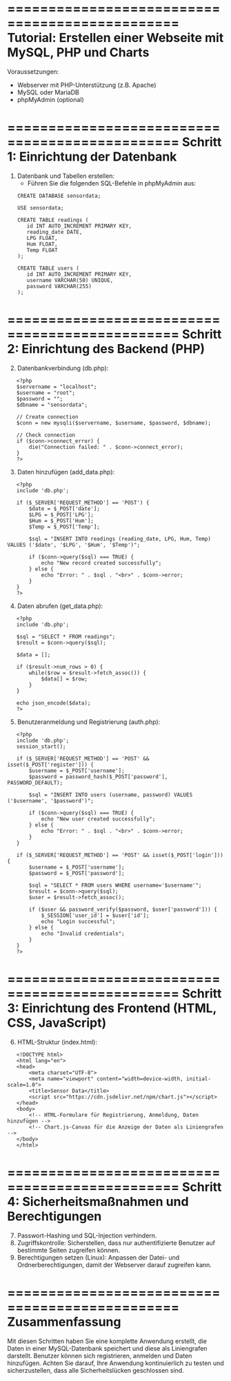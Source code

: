 ===============================================
Tutorial: Erstellen einer Webseite mit MySQL, PHP und Charts
===============================================

Voraussetzungen:
- Webserver mit PHP-Unterstützung (z.B. Apache)
- MySQL oder MariaDB
- phpMyAdmin (optional)

===============================================
Schritt 1: Einrichtung der Datenbank
===============================================

1. Datenbank und Tabellen erstellen:
   - Führen Sie die folgenden SQL-Befehle in phpMyAdmin aus:
    ```
   CREATE DATABASE sensordata;

   USE sensordata;

   CREATE TABLE readings (
       id INT AUTO_INCREMENT PRIMARY KEY,
       reading_date DATE,
       LPG FLOAT,
       Hum FLOAT,
       Temp FLOAT
   );

   CREATE TABLE users (
       id INT AUTO_INCREMENT PRIMARY KEY,
       username VARCHAR(50) UNIQUE,
       password VARCHAR(255)
   );
   ```

===============================================
Schritt 2: Einrichtung des Backend (PHP)
===============================================

2. Datenbankverbindung (db.php):
```
   <?php
   $servername = "localhost";
   $username = "root";
   $password = "";
   $dbname = "sensordata";

   // Create connection
   $conn = new mysqli($servername, $username, $password, $dbname);

   // Check connection
   if ($conn->connect_error) {
       die("Connection failed: " . $conn->connect_error);
   }
   ?>
   ```

3. Daten hinzufügen (add_data.php):
```
   <?php
   include 'db.php';

   if ($_SERVER['REQUEST_METHOD'] == 'POST') {
       $date = $_POST['date'];
       $LPG = $_POST['LPG'];
       $Hum = $_POST['Hum'];
       $Temp = $_POST['Temp'];

       $sql = "INSERT INTO readings (reading_date, LPG, Hum, Temp) VALUES ('$date', '$LPG', '$Hum', '$Temp')";
       
       if ($conn->query($sql) === TRUE) {
           echo "New record created successfully";
       } else {
           echo "Error: " . $sql . "<br>" . $conn->error;
       }
   }
   ?>
```

4. Daten abrufen (get_data.php):
```
   <?php
   include 'db.php';

   $sql = "SELECT * FROM readings";
   $result = $conn->query($sql);

   $data = [];

   if ($result->num_rows > 0) {
       while($row = $result->fetch_assoc()) {
           $data[] = $row;
       }
   }

   echo json_encode($data);
   ?>
```

5. Benutzeranmeldung und Registrierung (auth.php):
```
   <?php
   include 'db.php';
   session_start();

   if ($_SERVER['REQUEST_METHOD'] == 'POST' && isset($_POST['register'])) {
       $username = $_POST['username'];
       $password = password_hash($_POST['password'], PASSWORD_DEFAULT);

       $sql = "INSERT INTO users (username, password) VALUES ('$username', '$password')";
       
       if ($conn->query($sql) === TRUE) {
           echo "New user created successfully";
       } else {
           echo "Error: " . $sql . "<br>" . $conn->error;
       }
   }

   if ($_SERVER['REQUEST_METHOD'] == 'POST' && isset($_POST['login'])) {
       $username = $_POST['username'];
       $password = $_POST['password'];

       $sql = "SELECT * FROM users WHERE username='$username'";
       $result = $conn->query($sql);
       $user = $result->fetch_assoc();

       if ($user && password_verify($password, $user['password'])) {
           $_SESSION['user_id'] = $user['id'];
           echo "Login successful";
       } else {
           echo "Invalid credentials";
       }
   }
   ?>
````

===============================================
Schritt 3: Einrichtung des Frontend (HTML, CSS, JavaScript)
===============================================

6. HTML-Struktur (index.html):
```
   <!DOCTYPE html>
   <html lang="en">
   <head>
       <meta charset="UTF-8">
       <meta name="viewport" content="width=device-width, initial-scale=1.0">
       <title>Sensor Data</title>
       <script src="https://cdn.jsdelivr.net/npm/chart.js"></script>
   </head>
   <body>
       <!-- HTML-Formulare für Registrierung, Anmeldung, Daten hinzufügen -->
       <!-- Chart.js-Canvas für die Anzeige der Daten als Liniengrafen -->
   </body>
   </html>
```
===============================================
Schritt 4: Sicherheitsmaßnahmen und Berechtigungen
===============================================

7. Passwort-Hashing und SQL-Injection verhindern.
8. Zugriffskontrolle: Sicherstellen, dass nur authentifizierte Benutzer auf bestimmte Seiten zugreifen können.
9. Berechtigungen setzen (Linux): Anpassen der Datei- und Ordnerberechtigungen, damit der Webserver darauf zugreifen kann.

===============================================
Zusammenfassung
===============================================

Mit diesen Schritten haben Sie eine komplette Anwendung erstellt, die Daten in einer MySQL-Datenbank speichert und diese als Liniengrafen darstellt. Benutzer können sich registrieren, anmelden und Daten hinzufügen. Achten Sie darauf, Ihre Anwendung kontinuierlich zu testen und sicherzustellen, dass alle Sicherheitslücken geschlossen sind.
